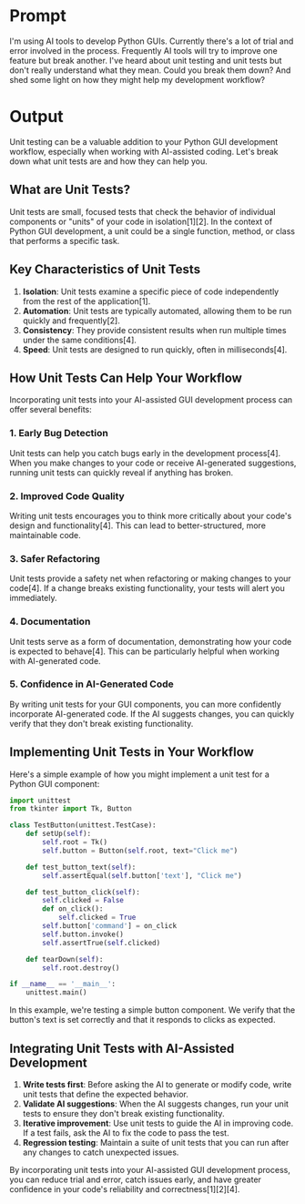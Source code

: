 # Prompt

I'm using AI tools to develop Python GUIs. Currently there's a lot of trial and error involved in the process. Frequently AI tools will try to improve one feature but break another. I've heard about unit testing and unit tests but don't really understand what they mean. Could you break them down? And shed some light on how they might help my development workflow?

# Output

Unit testing can be a valuable addition to your Python GUI development workflow, especially when working with AI-assisted coding. Let's break down what unit tests are and how they can help you.

## What are Unit Tests?

Unit tests are small, focused tests that check the behavior of individual components or "units" of your code in isolation\[1]\[2]. In the context of Python GUI development, a unit could be a single function, method, or class that performs a specific task.

## Key Characteristics of Unit Tests

1. **Isolation**: Unit tests examine a specific piece of code independently from the rest of the application\[1].
2. **Automation**: Unit tests are typically automated, allowing them to be run quickly and frequently\[2].
3. **Consistency**: They provide consistent results when run multiple times under the same conditions\[4].
4. **Speed**: Unit tests are designed to run quickly, often in milliseconds\[4].

## How Unit Tests Can Help Your Workflow

Incorporating unit tests into your AI-assisted GUI development process can offer several benefits:

### 1. Early Bug Detection

Unit tests can help you catch bugs early in the development process\[4]. When you make changes to your code or receive AI-generated suggestions, running unit tests can quickly reveal if anything has broken.

### 2. Improved Code Quality

Writing unit tests encourages you to think more critically about your code's design and functionality\[4]. This can lead to better-structured, more maintainable code.

### 3. Safer Refactoring

Unit tests provide a safety net when refactoring or making changes to your code\[4]. If a change breaks existing functionality, your tests will alert you immediately.

### 4. Documentation

Unit tests serve as a form of documentation, demonstrating how your code is expected to behave\[4]. This can be particularly helpful when working with AI-generated code.

### 5. Confidence in AI-Generated Code

By writing unit tests for your GUI components, you can more confidently incorporate AI-generated code. If the AI suggests changes, you can quickly verify that they don't break existing functionality.

## Implementing Unit Tests in Your Workflow

Here's a simple example of how you might implement a unit test for a Python GUI component:

```python
import unittest
from tkinter import Tk, Button

class TestButton(unittest.TestCase):
    def setUp(self):
        self.root = Tk()
        self.button = Button(self.root, text="Click me")

    def test_button_text(self):
        self.assertEqual(self.button['text'], "Click me")

    def test_button_click(self):
        self.clicked = False
        def on_click():
            self.clicked = True
        self.button['command'] = on_click
        self.button.invoke()
        self.assertTrue(self.clicked)

    def tearDown(self):
        self.root.destroy()

if __name__ == '__main__':
    unittest.main()
```

In this example, we're testing a simple button component. We verify that the button's text is set correctly and that it responds to clicks as expected.

## Integrating Unit Tests with AI-Assisted Development

1. **Write tests first**: Before asking the AI to generate or modify code, write unit tests that define the expected behavior.
2. **Validate AI suggestions**: When the AI suggests changes, run your unit tests to ensure they don't break existing functionality.
3. **Iterative improvement**: Use unit tests to guide the AI in improving code. If a test fails, ask the AI to fix the code to pass the test.
4. **Regression testing**: Maintain a suite of unit tests that you can run after any changes to catch unexpected issues.

By incorporating unit tests into your AI-assisted GUI development process, you can reduce trial and error, catch issues early, and have greater confidence in your code's reliability and correctness\[1]\[2]\[4].






